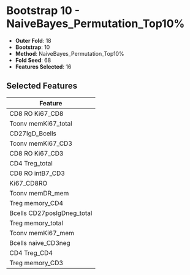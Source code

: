 # Bootstrap 10 - NaiveBayes_Permutation_Top10%

- **Outer Fold**: 18
- **Bootstrap**: 10
- **Method**: NaiveBayes_Permutation_Top10%
- **Fold Seed**: 68
- **Features Selected**: 16

## Selected Features

| Feature |
|---------|
| CD8 RO Ki67_CD8 |
| Tconv memKi67_total |
| CD27IgD_Bcells |
| Tconv memKi67_CD3 |
| CD8  RO Ki67_CD3 |
| CD4 Treg_total |
| CD8 RO intB7_CD3 |
| Ki67_CD8RO |
| Tconv memDR_mem |
| Treg memory_CD4 |
| Bcells CD27posIgDneg_total |
| Treg memory_total |
| Tconv memKi67_mem |
| Bcells naive_CD3neg |
| CD4 Treg_CD4 |
| Treg memory_CD3 |
